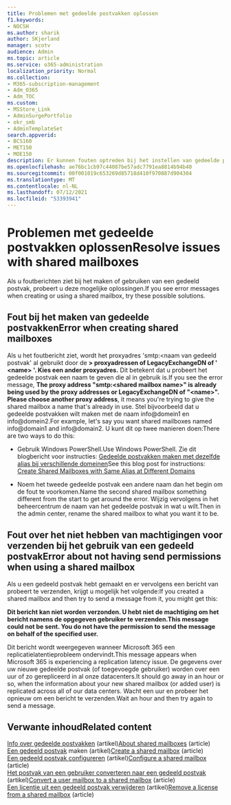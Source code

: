 ```yaml
---
title: Problemen met gedeelde postvakken oplossen
f1.keywords:
- NOCSH
ms.author: sharik
author: SKjerland
manager: scotv
audience: Admin
ms.topic: article
ms.service: o365-administration
localization_priority: Normal
ms.collection:
- M365-subscription-management
- Adm_O365
- Adm_TOC
ms.custom:
- MSStore_Link
- AdminSurgePortfolio
- okr_smb
- AdminTemplateSet
search.appverid:
- BCS160
- MET150
- MOE150
description: Er kunnen fouten optreden bij het instellen van gedeelde postvakken. Probeer deze oplossingen als u problemen hebt met gedeelde postvakken.
ms.openlocfilehash: ae76bc1cb97c44087be57adc7791ea8814b94b40
ms.sourcegitcommit: 00f001019c653269d85718d410f970887d904304
ms.translationtype: MT
ms.contentlocale: nl-NL
ms.lasthandoff: 07/12/2021
ms.locfileid: "53393941"
---
```

# <a name="resolve-issues-with-shared-mailboxes"></a><span data-ttu-id="c82bc-104">Problemen met gedeelde postvakken oplossen</span><span class="sxs-lookup"><span data-stu-id="c82bc-104">Resolve issues with shared mailboxes</span></span>

<span data-ttu-id="c82bc-105">Als u foutberichten ziet bij het maken of gebruiken van een gedeeld postvak, probeert u deze mogelijke oplossingen.</span><span class="sxs-lookup"><span data-stu-id="c82bc-105">If you see error messages when creating or using a shared mailbox, try these possible solutions.</span></span> 

## <a name="error-when-creating-shared-mailboxes"></a><span data-ttu-id="c82bc-106">Fout bij het maken van gedeelde postvakken</span><span class="sxs-lookup"><span data-stu-id="c82bc-106">Error when creating shared mailboxes</span></span>
<span data-ttu-id="c82bc-107"><a name="bkmk_Fix"> </a></span><span class="sxs-lookup"><span data-stu-id="c82bc-107"><a name="bkmk_Fix"> </a></span></span>

<span data-ttu-id="c82bc-108">Als u het foutbericht ziet, wordt het proxyadres 'smtp:<naam van gedeeld postvak' al gebruikt door de **\> proxyadressen of LegacyExchangeDN of ' \<name> '. Kies een ander proxyadres.** Dit betekent dat u probeert het gedeelde postvak een naam te geven die al in gebruik is.</span><span class="sxs-lookup"><span data-stu-id="c82bc-108">If you see the error message, **The proxy address "smtp:<shared mailbox name\>" is already being used by the proxy addresses or LegacyExchangeDN of "\<name>". Please choose another proxy address**, it means you're trying to give the shared mailbox a name that's already in use.</span></span> <span data-ttu-id="c82bc-109">Stel bijvoorbeeld dat u gedeelde postvakken wilt maken met de naam info@domein1 en info@domein2.</span><span class="sxs-lookup"><span data-stu-id="c82bc-109">For example, let's say you want shared mailboxes named info@domain1 and info@domain2.</span></span> <span data-ttu-id="c82bc-110">U kunt dit op twee manieren doen:</span><span class="sxs-lookup"><span data-stu-id="c82bc-110">There are two ways to do this:</span></span>

  - <span data-ttu-id="c82bc-111">Gebruik Windows PowerShell.</span><span class="sxs-lookup"><span data-stu-id="c82bc-111">Use Windows PowerShell.</span></span> <span data-ttu-id="c82bc-112">Zie dit blogbericht voor instructies: [Gedeelde postvakken maken met dezelfde alias bij verschillende domeinen](https://www.cogmotive.com/blog/office-365-tips/create-shared-mailboxes-with-same-alias-at-different-domains-in-office-365)</span><span class="sxs-lookup"><span data-stu-id="c82bc-112">See this blog post for instructions: [Create Shared Mailboxes with Same Alias at Different Domains](https://www.cogmotive.com/blog/office-365-tips/create-shared-mailboxes-with-same-alias-at-different-domains-in-office-365)</span></span>
    
  - <span data-ttu-id="c82bc-113">Noem het tweede gedeelde postvak een andere naam dan het begin om de fout te voorkomen.</span><span class="sxs-lookup"><span data-stu-id="c82bc-113">Name the second shared mailbox something different from the start to get around the error.</span></span> <span data-ttu-id="c82bc-114">Wijzig vervolgens in het beheercentrum de naam van het gedeelde postvak in wat u wilt.</span><span class="sxs-lookup"><span data-stu-id="c82bc-114">Then in the admin center, rename the shared mailbox to what you want it to be.</span></span>

## <a name="error-about-not-having-send-permissions-when-using-a-shared-mailbox"></a><span data-ttu-id="c82bc-115">Fout over het niet hebben van machtigingen voor verzenden bij het gebruik van een gedeeld postvak</span><span class="sxs-lookup"><span data-stu-id="c82bc-115">Error about not having send permissions when using a shared mailbox</span></span>

<span data-ttu-id="c82bc-116">Als u een gedeeld postvak hebt gemaakt en er vervolgens een bericht van probeert te verzenden, krijgt u mogelijk het volgende:</span><span class="sxs-lookup"><span data-stu-id="c82bc-116">If you created a shared mailbox and then try to send a message from it, you might get this:</span></span>

<span data-ttu-id="c82bc-117">**Dit bericht kan niet worden verzonden. U hebt niet de machtiging om het bericht namens de opgegeven gebruiker te verzenden.**</span><span class="sxs-lookup"><span data-stu-id="c82bc-117">**This message could not be sent. You do not have the permission to send the message on behalf of the specified user.**</span></span>

<span data-ttu-id="c82bc-118">Dit bericht wordt weergegeven wanneer Microsoft 365 een replicatielatentieprobleem ondervindt.</span><span class="sxs-lookup"><span data-stu-id="c82bc-118">This message appears when Microsoft 365 is experiencing a replication latency issue.</span></span> <span data-ttu-id="c82bc-119">De gegevens over uw nieuwe gedeelde postvak (of toegevoegde gebruiker) worden over een uur of zo gerepliceerd in al onze datacenters.</span><span class="sxs-lookup"><span data-stu-id="c82bc-119">It should go away in an hour or so, when the information about your new shared mailbox (or added user) is replicated across all of our data centers.</span></span> <span data-ttu-id="c82bc-120">Wacht een uur en probeer het opnieuw om een bericht te verzenden.</span><span class="sxs-lookup"><span data-stu-id="c82bc-120">Wait an hour and then try again to send a message.</span></span>

## <a name="related-content"></a><span data-ttu-id="c82bc-121">Verwante inhoud</span><span class="sxs-lookup"><span data-stu-id="c82bc-121">Related content</span></span>

<span data-ttu-id="c82bc-122">[Info over gedeelde postvakken](about-shared-mailboxes.md) (artikel)</span><span class="sxs-lookup"><span data-stu-id="c82bc-122">[About shared mailboxes](about-shared-mailboxes.md) (article)</span></span>\
<span data-ttu-id="c82bc-123">[Een gedeeld postvak](create-a-shared-mailbox.md) maken (artikel)</span><span class="sxs-lookup"><span data-stu-id="c82bc-123">[Create a shared mailbox](create-a-shared-mailbox.md) (article)</span></span>\
<span data-ttu-id="c82bc-124">[Een gedeeld postvak configureren](configure-a-shared-mailbox.md) (artikel)</span><span class="sxs-lookup"><span data-stu-id="c82bc-124">[Configure a shared mailbox](configure-a-shared-mailbox.md) (article)</span></span>\
<span data-ttu-id="c82bc-125">[Het postvak van een gebruiker converteren naar een gedeeld postvak](convert-user-mailbox-to-shared-mailbox.md) (artikel)</span><span class="sxs-lookup"><span data-stu-id="c82bc-125">[Convert a user mailbox to a shared mailbox](convert-user-mailbox-to-shared-mailbox.md) (article)</span></span>\
<span data-ttu-id="c82bc-126">[Een licentie uit een gedeeld postvak verwijderen](remove-license-from-shared-mailbox.md) (artikel)</span><span class="sxs-lookup"><span data-stu-id="c82bc-126">[Remove a license from a shared mailbox](remove-license-from-shared-mailbox.md) (article)</span></span>


    


